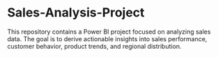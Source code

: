 # Sales-Analysis-Project
This repository contains a Power BI project focused on analyzing sales data. The goal is to derive actionable insights into sales performance, customer behavior, product trends, and regional distribution.
